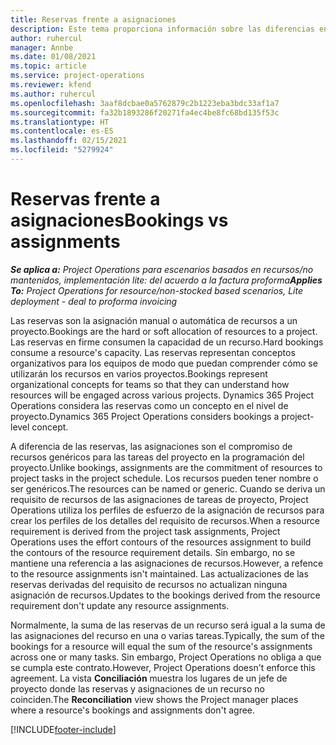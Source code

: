 ```yaml
---
title: Reservas frente a asignaciones
description: Este tema proporciona información sobre las diferencias entre las reservas de recursos y las asignaciones de recursos.
author: ruhercul
manager: Annbe
ms.date: 01/08/2021
ms.topic: article
ms.service: project-operations
ms.reviewer: kfend
ms.author: ruhercul
ms.openlocfilehash: 3aaf8dcbae0a5762879c2b1223eba3bdc33af1a7
ms.sourcegitcommit: fa32b1893286f20271fa4ec4be8fc68bd135f53c
ms.translationtype: HT
ms.contentlocale: es-ES
ms.lasthandoff: 02/15/2021
ms.locfileid: "5279924"
---
```

# <a name="bookings-vs-assignments"></a><span data-ttu-id="bad86-103">Reservas frente a asignaciones</span><span class="sxs-lookup"><span data-stu-id="bad86-103">Bookings vs assignments</span></span>

<span data-ttu-id="bad86-104">_**Se aplica a:** Project Operations para escenarios basados en recursos/no mantenidos, implementación lite: del acuerdo a la factura proforma_</span><span class="sxs-lookup"><span data-stu-id="bad86-104">_**Applies To:** Project Operations for resource/non-stocked based scenarios, Lite deployment - deal to proforma invoicing_</span></span>

<span data-ttu-id="bad86-105">Las reservas son la asignación manual o automática de recursos a un proyecto.</span><span class="sxs-lookup"><span data-stu-id="bad86-105">Bookings are the hard or soft allocation of resources to a project.</span></span> <span data-ttu-id="bad86-106">Las reservas en firme consumen la capacidad de un recurso.</span><span class="sxs-lookup"><span data-stu-id="bad86-106">Hard bookings consume a resource's capacity.</span></span> <span data-ttu-id="bad86-107">Las reservas representan conceptos organizativos para los equipos de modo que puedan comprender cómo se utilizarán los recursos en varios proyectos.</span><span class="sxs-lookup"><span data-stu-id="bad86-107">Bookings represent organizational concepts for teams so that they can understand how resources will be engaged across various projects.</span></span> <span data-ttu-id="bad86-108">Dynamics 365 Project Operations considera las reservas como un concepto en el nivel de proyecto.</span><span class="sxs-lookup"><span data-stu-id="bad86-108">Dynamics 365 Project Operations considers bookings a project-level concept.</span></span> 

<span data-ttu-id="bad86-109">A diferencia de las reservas, las asignaciones son el compromiso de recursos genéricos para las tareas del proyecto en la programación del proyecto.</span><span class="sxs-lookup"><span data-stu-id="bad86-109">Unlike bookings, assignments are the commitment of resources to project tasks in the project schedule.</span></span> <span data-ttu-id="bad86-110">Los recursos pueden tener nombre o ser genéricos.</span><span class="sxs-lookup"><span data-stu-id="bad86-110">The resources can be named or generic.</span></span>  <span data-ttu-id="bad86-111">Cuando se deriva un requisito de recursos de las asignaciones de tareas de proyecto, Project Operations utiliza los perfiles de esfuerzo de la asignación de recursos para crear los perfiles de los detalles del requisito de recursos.</span><span class="sxs-lookup"><span data-stu-id="bad86-111">When a resource requirement is derived from the project task assignments, Project Operations uses the effort contours of the resources assignment to build the contours of the resource requirement details.</span></span> <span data-ttu-id="bad86-112">Sin embargo, no se mantiene una referencia a las asignaciones de recursos.</span><span class="sxs-lookup"><span data-stu-id="bad86-112">However, a refence to the resource assignments isn't maintained.</span></span> <span data-ttu-id="bad86-113">Las actualizaciones de las reservas derivadas del requisito de recursos no actualizan ninguna asignación de recursos.</span><span class="sxs-lookup"><span data-stu-id="bad86-113">Updates to the bookings derived from the resource requirement don't update any resource assignments.</span></span>

<span data-ttu-id="bad86-114">Normalmente, la suma de las reservas de un recurso será igual a la suma de las asignaciones del recurso en una o varias tareas.</span><span class="sxs-lookup"><span data-stu-id="bad86-114">Typically, the sum of the bookings for a resource will equal the sum of the resource's assignments across one or many tasks.</span></span> <span data-ttu-id="bad86-115">Sin embargo, Project Operations no obliga a que se cumpla este contrato.</span><span class="sxs-lookup"><span data-stu-id="bad86-115">However, Project Operations doesn't enforce this agreement.</span></span> <span data-ttu-id="bad86-116">La vista **Conciliación** muestra los lugares de un jefe de proyecto donde las reservas y asignaciones de un recurso no coinciden.</span><span class="sxs-lookup"><span data-stu-id="bad86-116">The **Reconciliation** view shows the Project manager places where a resource's bookings and assignments don't agree.</span></span>




[!INCLUDE[footer-include](../includes/footer-banner.md)]